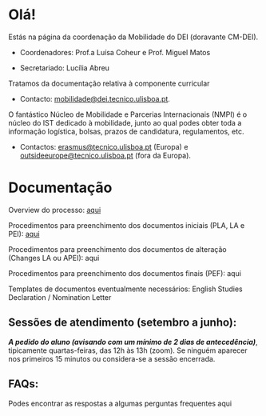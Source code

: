 # Olá!
Estás na página da coordenação da Mobilidade do DEI (doravante CM-DEI).

- Coordenadores: Prof.a Luísa Coheur e Prof. Miguel Matos

- Secretariado: Lucília Abreu

Tratamos da documentação relativa à componente curricular

- Contacto: mobilidade@dei.tecnico.ulisboa.pt.

O fantástico Núcleo de Mobilidade e Parcerias Internacionais (NMPI) é o núcleo do IST dedicado à mobilidade, junto ao qual podes obter toda a informação logística, bolsas, prazos de candidatura, regulamentos, etc. 

- Contactos: erasmus@tecnico.ulisboa.pt (Europa) e outsideeurope@tecnico.ulisboa.pt (fora da Europa).

# Documentação
Overview do processo: [aqui](./overview.md)

Procedimentos para preenchimento dos documentos iniciais (PLA, LA e PEI): [aqui](./2-PreenchimentoDocumentosIniciais-2.pdf)

Procedimentos para preenchimento dos documentos de alteração (Changes LA ou APEI): aqui

Procedimentos para preenchimento dos documentos finais (PEF): aqui

Templates de documentos eventualmente necessários: English Studies Declaration / Nomination Letter

## Sessões de atendimento (setembro a junho):
***A pedido do aluno (avisando com um mínimo de 2 dias de antecedência)***, tipicamente quartas-feiras, das 12h às 13h (zoom). Se ninguém
aparecer nos primeiros 15 minutos ou considera-se a sessão encerrada.

## FAQs:
Podes encontrar as respostas a algumas perguntas frequentes aqui
